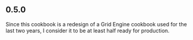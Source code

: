 ## 0.5.0

Since this cookbook is a redesign of a Grid Engine 
cookbook used for the last two years, I consider it
to be at least half ready for production.
